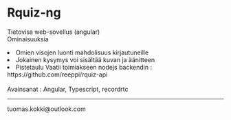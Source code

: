 # Rquiz-ng

Tietovisa web-sovellus (angular)<br>
Ominaisuuksia<br>
<li>Omien visojen luonti mahdolisuus kirjautuneille
<li>Jokainen kysymys voi sisältää kuvan ja äänitteen
<li>Pistetaulu
Vaatii toimiakseen nodejs backendin : https://github.com/reeppi/rquiz-api<br>
<br>
Avainsanat :  Angular, Typescript, recordrtc
<hr>
tuomas.kokki@outlook.com

